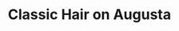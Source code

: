 ---
title: "Classic Hair on Augusta"
url: /greenville/classic-hair-on-augusta/
shop: hairdresser
---